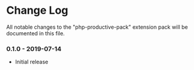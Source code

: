 # Change Log

All notable changes to the "php-productive-pack" extension pack will be documented in this file.

### 0.1.0 - 2019-07-14 

- Initial release
